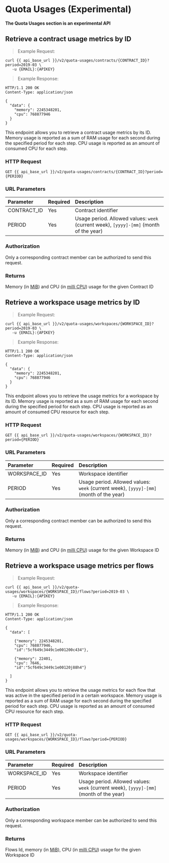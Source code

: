 # Quota Usages (Experimental)

 <aside class="warning">
 <b>The Quota Usages section is an experimental API</b>
 </aside>

## Retrieve a contract usage metrics by ID

> Example Request:

```shell
curl {{ api_base_url }}/v2/quota-usages/contracts/{CONTRACT_ID}?period=2019-03 \
   -u {EMAIL}:{APIKEY}
```

> Example Response:

```http
HTTP/1.1 200 OK
Content-Type: application/json

{
  "data": {
    "memory": 2245348201,
    "cpu": 768877946
  }
}
```

This endpoint allows you to retrieve a contract usage metrics by its ID. Memory usage is reported as a sum of RAM usage for each second during the specified period for each step. CPU usage is reported as an amount of consumed CPU for each step.

### HTTP Request

`GET {{ api_base_url }}/v2/quota-usages/contracts/{CONTRACT_ID}?period={PERIOD}`

### URL Parameters

| Parameter   | Required | Description                                                                            |
| :---------- | :------- | :------------------------------------------------------------------------------------- |
| CONTRACT_ID | Yes      | Contract identifier                                                                    |
| PERIOD      | Yes      | Usage period. Allowed values: `week` (current week), `[yyyy]-[mm]` (month of the year) |

### Authorization

Only a corresponding contract member can be authorized to send this request.

### Returns

Memory (in [MiB](https://en.wikipedia.org/wiki/Mebibyte)) and CPU (in [milli CPU](https://kubernetes.io/docs/concepts/configuration/manage-compute-resources-container/#meaning-of-cpu)) usage for the given Contract ID

## Retrieve a workspace usage metrics by ID

> Example Request:

```shell
curl {{ api_base_url }}/v2/quota-usages/workspaces/{WORKSPACE_ID}?period=2019-03 \
   -u {EMAIL}:{APIKEY}
```

> Example Response:

```http
HTTP/1.1 200 OK
Content-Type: application/json

{
  "data": {
    "memory": 2245348201,
    "cpu": 768877946
  }
}
```

This endpoint allows you to retrieve the usage metrics for a workspace by its ID. Memory usage is reported as a sum of RAM usage for each second during the specified period for each step. CPU usage is reported as an amount of consumed CPU resource for each step.

### HTTP Request

`GET {{ api_base_url }}/v2/quota-usages/workspaces/{WORKSPACE_ID}?period={PERIOD}`

### URL Parameters

| Parameter    | Required | Description                                                                            |
| :----------- | :------- | :------------------------------------------------------------------------------------- |
| WORKSPACE_ID | Yes      | Workspace identifier                                                                   |
| PERIOD       | Yes      | Usage period. Allowed values: `week` (current week), `[yyyy]-[mm]` (month of the year) |

### Authorization

Only a corresponding contract member can be authorized to send this request.

### Returns

Memory (in [MiB](https://en.wikipedia.org/wiki/Mebibyte)) and CPU (in [milli CPU](https://kubernetes.io/docs/concepts/configuration/manage-compute-resources-container/#meaning-of-cpu)) usage for the given Workspace ID

## Retrieve a workspace usage metrics per flows

> Example Request:

```shell
curl {{ api_base_url }}/v2/quota-usages/workspaces/{WORKSPACE_ID}/flows?period=2019-03 \
   -u {EMAIL}:{APIKEY}
```

> Example Response:

```http
HTTP/1.1 200 OK
Content-Type: application/json

{
  "data": [
  
    {"memory": 2245348201,
    "cpu": 768877946,
    "id":"5cf649c3449c1e001200c434"},
    
    {"memory": 22401,
    "cpu": 7646,
    "id":"5cf649c3449c1e00120j88h4"}
    
  ]
}
```

This endpoint allows you to retrieve the usage metrics for each flow that was active in the specified period in a certain workspace. Memory usage is reported as a sum of RAM usage for each second during the specified period for each step. CPU usage is reported as an amount of consumed CPU resource for each step.

### HTTP Request

`GET {{ api_base_url }}/v2/quota-usages/workspaces/{WORKSPACE_ID}/flows?period={PERIOD}`

### URL Parameters

| Parameter    | Required | Description                                                                            |
| :----------- | :------- | :------------------------------------------------------------------------------------- |
| WORKSPACE_ID | Yes      | Workspace identifier                                                                   |
| PERIOD       | Yes      | Usage period. Allowed values: `week` (current week), `[yyyy]-[mm]` (month of the year) |

### Authorization

Only a corresponding workspace member can be authorized to send this request.

### Returns

Flows Id, memory (in [MiB](https://en.wikipedia.org/wiki/Mebibyte)), CPU (in [milli CPU](https://kubernetes.io/docs/concepts/configuration/manage-compute-resources-container/#meaning-of-cpu)) usage for the given Workspace ID

